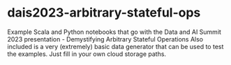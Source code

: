 # dais2023-arbitrary-stateful-ops
Example Scala and Python notebooks that go with the Data and AI Summit 2023 presentation - Demystifying Arbitrary Stateful Operations
Also included is a very (extremely) basic data generator that can be used to test the examples.  Just fill in your own cloud storage paths.

